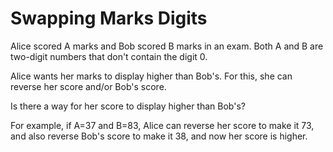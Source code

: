 # Swapping Marks Digits

Alice scored A marks and Bob scored B marks in an exam. Both A and B are two-digit numbers that don't contain the digit 0.

Alice wants her marks to display higher than Bob's.
For this, she can reverse her score and/or Bob's score.

Is there a way for her score to display higher than Bob's?

For example, if A=37 and B=83, Alice can reverse her score to make it 73, and also reverse Bob's score to make it 38, and now her score is higher.
